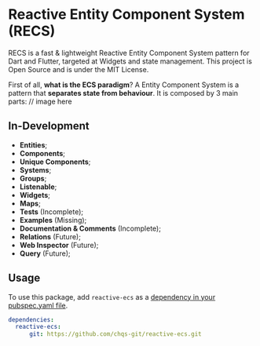 # Reactive Entity Component System (RECS)

RECS is a fast & lightweight Reactive Entity Component System pattern for Dart and Flutter, targeted at Widgets and
state management. This project is Open Source and is under the MIT License.

First of all, **what is the ECS paradigm**?
A Entity Component System is a pattern that **separates state from behaviour**. It is composed by 3 main parts:
// image here

## In-Development

- **Entities**;
- **Components**;
- **Unique Components**;
- **Systems**;
- **Groups**;
- **Listenable**;
- **Widgets**;
- **Maps**;
- **Tests** (Incomplete);
- **Examples** (Missing);
- **Documentation & Comments** (Incomplete);
- **Relations** (Future);
- **Web Inspector** (Future);
- **Query** (Future);

## Usage

To use this package, add `reactive-ecs` as a [dependency in your pubspec.yaml file](https://flutter.io/platform-plugins/).

```yaml
dependencies:
  reactive-ecs:
      git: https://github.com/chqs-git/reactive-ecs.git
```